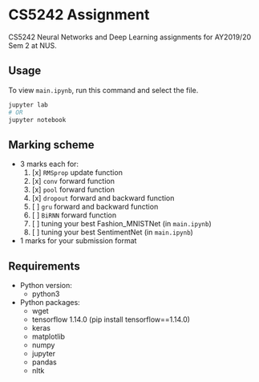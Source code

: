 # CS5242 Assignment

CS5242 Neural Networks and Deep Learning assignments for AY2019/20 Sem 2 at NUS.

## Usage

To view `main.ipynb`, run this command and select the file.

```sh
jupyter lab
# OR
jupyter notebook
```

## Marking scheme

- 3 marks each for:
    1. [x] `RMSprop` update function
    2. [x] `conv` forward function
    3. [x] `pool` forward function
    4. [x] `dropout` forward and backward function
    5. [ ] `gru` forward and backward function
    6. [ ] `BiRNN` forward function
    7. [ ] tuning your best Fashion_MNISTNet (in `main.ipynb`)
    8. [ ] tuning your best SentimentNet (in `main.ipynb`)
- 1 marks for your submission format

## Requirements

- Python version:
    - python3
- Python packages:
    - wget
    - tensorflow 1.14.0 (pip install tensorflow==1.14.0)
    - keras
    - matplotlib
    - numpy
    - jupyter
    - pandas
    - nltk

